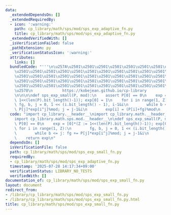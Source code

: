 ```yaml
---
data:
  _extendedDependsOn: []
  _extendedRequiredBy:
  - icon: ':warning:'
    path: cp_library/math/sps/mod/sps_exp_adaptive_fn.py
    title: cp_library/math/sps/mod/sps_exp_adaptive_fn.py
  _extendedVerifiedWith: []
  _isVerificationFailed: false
  _pathExtension: py
  _verificationStatusIcon: ':warning:'
  attributes:
    links: []
  bundledCode: "'''\n\u257A\u2501\u2501\u2501\u2501\u2501\u2501\u2501\u2501\u2501\u2501\
    \u2501\u2501\u2501\u2501\u2501\u2501\u2501\u2501\u2501\u2501\u2501\u2501\u2501\
    \u2501\u2501\u2501\u2501\u2501\u2501\u2501\u2501\u2501\u2501\u2501\u2501\u2501\
    \u2501\u2501\u2501\u2501\u2501\u2501\u2501\u2501\u2501\u2501\u2501\u2501\u2501\
    \u2501\u2501\u2501\u2501\u2501\u2501\u2501\u2501\u2501\u2501\u2501\u2501\u2501\
    \u2578\n             https://kobejean.github.io/cp-library               \n'''\n\
    \n\n\n\ndef sps_exp_small(P, mod):\n    assert P[0] == 0\n    exp = [0]*(Z :=\
    \ 1<<(len(P).bit_length()-1)); exp[0] = 1\n    for i in range(1, Z):\n       \
    \ fg, b, j = 0, 1 << (i.bit_length() - 1), i-1&i\n        while b <= j: fg +=\
    \ P[j]*exp[i^j]%mod; j = j-1&i\n        exp[i] = (P[i]+fg)%mod\n    return exp\n"
  code: "import cp_library.__header__\nimport cp_library.math.__header__\nimport cp_library.math.sps.__header__\n\
    import cp_library.math.sps.mod.__header__\n\ndef sps_exp_small(P, mod):\n    assert\
    \ P[0] == 0\n    exp = [0]*(Z := 1<<(len(P).bit_length()-1)); exp[0] = 1\n   \
    \ for i in range(1, Z):\n        fg, b, j = 0, 1 << (i.bit_length() - 1), i-1&i\n\
    \        while b <= j: fg += P[j]*exp[i^j]%mod; j = j-1&i\n        exp[i] = (P[i]+fg)%mod\n\
    \    return exp\n"
  dependsOn: []
  isVerificationFile: false
  path: cp_library/math/sps/mod/sps_exp_small_fn.py
  requiredBy:
  - cp_library/math/sps/mod/sps_exp_adaptive_fn.py
  timestamp: '2025-07-28 14:17:34+09:00'
  verificationStatus: LIBRARY_NO_TESTS
  verifiedWith: []
documentation_of: cp_library/math/sps/mod/sps_exp_small_fn.py
layout: document
redirect_from:
- /library/cp_library/math/sps/mod/sps_exp_small_fn.py
- /library/cp_library/math/sps/mod/sps_exp_small_fn.py.html
title: cp_library/math/sps/mod/sps_exp_small_fn.py
---
```

